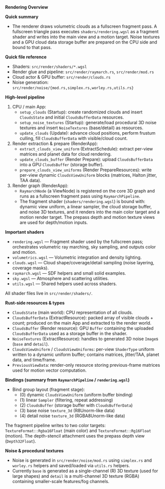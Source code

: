 **Rendering Overview**

**Quick summary**
- The renderer draws volumetric clouds as a fullscreen fragment pass. A fullscreen triangle pass executes `shaders/rendering.wgsl` as a fragment shader and writes into the main view and a motion target. Noise textures and a GPU cloud data storage buffer are prepared on the CPU side and bound to that pass.

**Quick file reference**
- Shaders: `src/render/shaders/*.wgsl`
- Render glue and pipeline: `src/render/raymarch.rs`, `src/render/mod.rs`
- Cloud actor & GPU buffer: `src/render/clouds.rs`
- Noise generation: `src/render/noise/{mod.rs,simplex.rs,worley.rs,utils.rs}`

**High-level pipeline**
1. CPU / main App:
   - `setup_clouds` (Startup): create randomized clouds and insert `CloudsState` and initial `CloudsBufferData` resources.
   - `setup_noise_textures` (Startup): generate/load procedural 3D noise textures and insert `NoiseTextures` (base/detail) as resources.
   - `update_clouds` (Update): advance cloud positions, perform frustum culling, fill `CloudsBufferData` with visible/cloud count.
2. Render extraction & prepare (RenderApp):
   - `extract_clouds_view_uniform` (ExtractSchedule): extract per-view matrices and planet data for cloud rendering.
   - `update_clouds_buffer` (Render Prepare): upload `CloudsBufferData` into a GPU `CloudsBuffer` (storage buffer).
   - `prepare_clouds_view_uniforms` (Render PrepareResources): write per-view dynamic `CloudsViewUniform` blocks (matrices, Halton jitter, TAA data).
3. Render graph (RenderApp):
   - `RaymarchNode` (a ViewNode) is registered on the core 3D graph and runs as a fullscreen fragment pass using `RaymarchPipeline`.
   - The fragment shader (`shaders/rendering.wgsl`) is bound with: dynamic view uniform, a linear sampler, the cloud storage buffer, and noise 3D textures, and it renders into the main color target and a motion render target. The prepass depth and motion texture views are used for depth/motion inputs.

**Important shaders**
- `rendering.wgsl` — Fragment shader used by the fullscreen pass; orchestrates volumetric ray marching, sky sampling, and outputs color and motion.
- `volumetrics.wgsl` — Volumetric integration and density lighting.
- `clouds.wgsl` — Cloud shape/coverage/detail sampling (noise layering, coverage masks).
- `raymarch.wgsl` — SDF helpers and small solid examples.
- `sky.wgsl` — Atmosphere and scattering utilities.
- `utils.wgsl` — Shared helpers used across shaders.

All shader files live in `src/render/shaders/`.

**Rust-side resources & types**
- `CloudsState` (main world): CPU representation of all clouds.
- `CloudsBufferData` (ExtractResource): packed array of visible clouds + count; produced on the main App and extracted to the render world.
- `CloudsBuffer` (Render resource): GPU `Buffer` containing the uploaded `CloudsBufferData` used as a storage buffer in the shader.
- `NoiseTextures` (ExtractResource): handles to generated 3D noise `Image`s (`base` and `detail`).
- `CloudsViewUniform` / `CloudsViewUniforms`: per-view `ShaderType` uniform written to a dynamic uniform buffer; contains matrices, jitter/TAA, planet data, and time/frame.
- `PreviousViewData`: render-only resource storing previous-frame matrices used for motion vector computation.

**Bindings (summary from `RaymarchPipeline` / `rendering.wgsl`)**
- Bind group layout (fragment stage):
  - (0) dynamic `CloudsViewUniform` (uniform buffer binding)
  - (1) linear `Sampler` (filtering, repeat addressing)
  - (2) `CloudsBuffer` (storage buffer with `CloudsBufferData`)
  - (3) base noise `texture_3d` (R8Unorm-like data)
  - (4) detail noise `texture_3d` (RGBA8Unorm-like data)

The fragment pipeline writes to two color targets: `TextureFormat::Rgba16Float` (main color) and `TextureFormat::Rg16Float` (motion). The depth-stencil attachment uses the prepass depth view (`Depth32Float`).

**Noise & procedural textures**
- Noise is generated in `src/render/noise/mod.rs` using `simplex.rs` and `worley.rs` helpers and saved/loaded via `utils.rs` helpers.
- Currently `base` is generated as a single-channel (R) 3D texture (used for large shapes) and `detail` is a multi-channel 3D texture (RGBA) containing smaller-scale features/fog channels.
